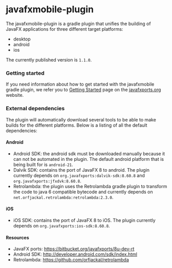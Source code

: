 # javafxmobile-plugin #

The javafxmobile-plugin is a gradle plugin that unifies the building of JavaFX applications for three different target platforms:

* desktop
* android
* ios

The currently published version is `1.1.0`.

### Getting started ###

If you need information about how to get started with the javafxmobile gradle plugin, we refer you to [Getting Started](http://javafxports.org/page/Getting_Started) page on the [javafxports.org](http://javafxports.org) website.

### External dependencies ###

The plugin will automatically download several tools to be able to make builds for the different platforms. Below is a listing of all the default dependencies:

#### Android ####

* Android SDK: the android sdk must be downloaded manually because it can not be automated in the plugin. The default android platform that is being built for is `android-21`.
* Dalvik SDK: contains the port of JavaFX 8 to android. The plugin currently depends on `org.javafxports:dalvik-sdk:8.60.8` and `org.javafxports:jfxdvk:8.60.8`.
* Retrolambda: the plugin uses the Retrolambda gradle plugin to transform the code to java 6 compatible bytecode and currently depends on `net.orfjackal.retrolambda:retrolambda:2.3.0`.

#### iOS ####
* iOS SDK: contains the port of JavaFX 8 to iOS. The plugin currently depends on `org.javafxports:ios-sdk:8.60.8`.

#### Resources ####

* JavaFX ports: https://bitbucket.org/javafxports/8u-dev-rt
* Android SDK: http://developer.android.com/sdk/index.html
* Retrolambda: https://github.com/orfjackal/retrolambda